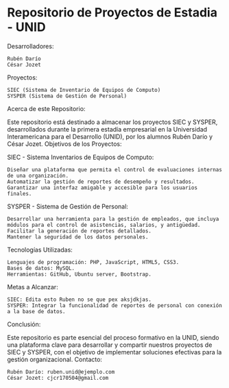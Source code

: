 # Repositorio de Proyectos de Estadia - UNID
Desarrolladores:

    Rubén Darío
    César Jozet

Proyectos:

    SIEC (Sistema de Inventario de Equipos de Computo)
    SYSPER (Sistema de Gestión de Personal)

Acerca de este Repositorio:

Este repositorio está destinado a almacenar los proyectos SIEC y SYSPER, desarrollados durante la primera estadía empresarial en la Universidad Interamericana para el Desarrollo (UNID), por los alumnos Rubén Darío y César Jozet.
Objetivos de los Proyectos:

SIEC - Sistema Inventarios de Equipos de Computo:

    Diseñar una plataforma que permita el control de evaluaciones internas de una organización.
    Automatizar la gestión de reportes de desempeño y resultados.
    Garantizar una interfaz amigable y accesible para los usuarios finales.

SYSPER - Sistema de Gestión de Personal:

    Desarrollar una herramienta para la gestión de empleados, que incluya módulos para el control de asistencias, salarios, y antigüedad.
    Facilitar la generación de reportes detallados.
    Mantener la seguridad de los datos personales.

Tecnologías Utilizadas:

    Lenguajes de programación: PHP, JavaScript, HTML5, CSS3.
    Bases de datos: MySQL.
    Herramientas: GitHub, Ubuntu server, Bootstrap.

Metas a Alcanzar:

    SIEC: Edita esto Ruben no se que pex aksjdkjas.
    SYSPER: Integrar la funcionalidad de reportes de personal con conexión a la base de datos.

Conclusión:

Este repositorio es parte esencial del proceso formativo en la UNID, siendo una plataforma clave para desarrollar y compartir nuestros proyectos de SIEC y SYSPER, con el objetivo de implementar soluciones efectivas para la gestión organizacional.
Contacto:

    Rubén Darío: ruben.unid@ejemplo.com
    César Jozet: cjcr170504@gmail.com
